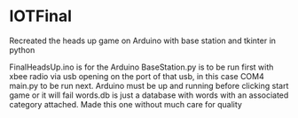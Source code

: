 # IOTFinal
Recreated the heads up game on Arduino with base station and tkinter in python

FinalHeadsUp.ino is for the Arduino
BaseStation.py is to be run first with xbee radio via usb opening on the port of that usb, in this case COM4
main.py to be run next. Arduino must be up and running before clicking start game or it will fail
words.db is just a database with words with an associated category attached. Made this one without much care for quality
